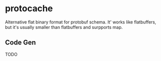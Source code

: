 # protocache

Alternative flat binary format for protobuf schema. It' works like flatbuffers, but it's usually smaller than flatbuffers and surpports map.


## Code Gen
TODO